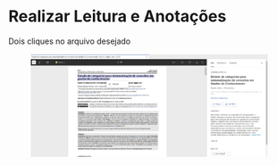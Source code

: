 # Realizar Leitura e Anotações

Dois cliques no arquivo desejado

<figure><img src="../../.gitbook/assets/image (41).png" alt=""><figcaption></figcaption></figure>
